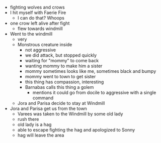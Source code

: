 - fighting wolves and crows
- I hit myself with Faerie Fire
  - I can do that? Whoops
- one crow left alive after fight
  - flew towards windmill
- Went to the windmill
  - very
  - Monstrous creature inside
    - not aggressive
    - we did attack, but stopped quickly
    - waiting for "mommy" to come back
    - wanting mommy to make him a sister
    - mommy sometimes looks like me, sometimes black and bumpy
    - mommy went to town to get sister
    - this thing has compassion, interesting
    - Barnabas calls this thing a golem
      - mentions it could go from docile to aggressive with a single command
  - Jora and Parisa decide to stay at Windmill
- Jora and Parisa get us from the town
  - Varees was taken to the Windmill by some old lady
  - rush there
  - old lady is a hag
  - able to escape fighting the hag and apologized to Sonny
  - hag will leave the area
